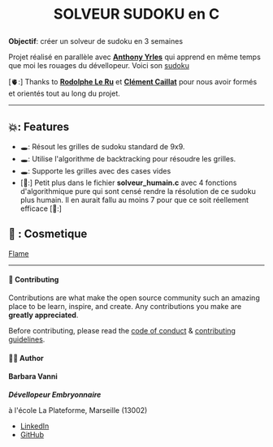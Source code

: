 
# <p align="center">SOLVEUR SUDOKU en C</p>
  
**Objectif**: créer un solveur de sudoku en 3 semaines 

Projet réalisé en parallèle avec **[Anthony Yrles](https://github.com/anthony-yrles)** qui apprend en même temps que moi les rouages du dévellopeur. Voici son [sudoku](https://github.com/anthony-yrles/Sudoku_en_C)

[🫀:] Thanks to **[Rodolphe Le Ru](https://github.com/rle-ru)** et **[Clément Caillat](https://github.com/clement-caillat)** pour nous avoir formés et orientés tout au long du projet. 

----------

## 💥: Features    

- 🕳️: Résout les grilles de sudoku standard de 9x9.
- 🕳️: Utilise l'algorithme de backtracking pour résoudre les grilles.
- 🕳️: Supporte les grilles avec des cases vides
- [🤖:] Petit plus dans le fichier **solveur_humain.c** avec 4 fonctions d'algorithmique pure qui sont censé rendre la résolution de ce sudoku plus humain. Il en aurait fallu au moins 7 pour que ce soit réellement efficace [🤖:] 


## :ninja: : Cosmetique

[Flame](Assets/Flamme%201.png)

----------

#### 🍰 Contributing    
Contributions are what make the open source community such an amazing place to be learn, inspire, and create. Any contributions you make are **greatly appreciated**.

Before contributing, please read the [code of conduct](CODE_OF_CONDUCT.md) & [contributing guidelines](CONTRIBUTING.md).
        

#### 🙆‍♀️ Author
#### Barbara Vanni
***Dévellopeur Embryonnaire***
<p>à l'école La Plateforme, Marseille (13002)<p>

- [LinkedIn](https://www.linkedin.com/in/barbara-vanni-225969185/)
- [GitHub](https://github.com/barbara-vanni)
        
